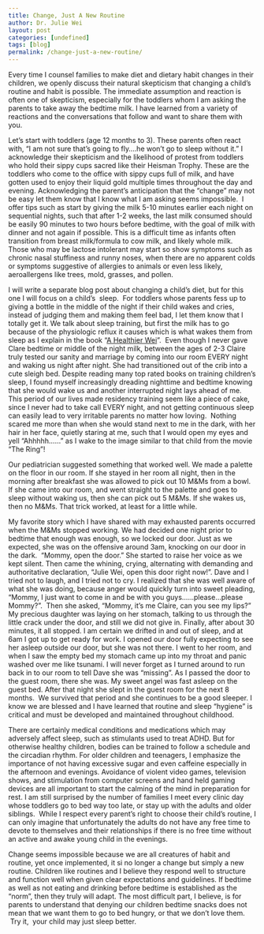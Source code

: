 ```yaml
---
title: Change, Just A New Routine
author: Dr. Julie Wei
layout: post
categories: [undefined]
tags: [blog]
permalink: /change-just-a-new-routine/
---
```

Every time I counsel families to make diet and dietary habit changes in their children, we openly discuss their natural skepticism that changing a child’s routine and habit is possible. The immediate assumption and reaction is often one of skepticism, especially for the toddlers whom I am asking the parents to take away the bedtime milk. I have learned from a variety of reactions and the conversations that follow and want to share them with you.

Let’s start with toddlers (age 12 months to 3). These parents often react with, “I am not sure that’s going to fly&#8230;.he won’t go to sleep without it.” I acknowledge their skepticism and the likelihood of protest from toddlers who hold their sippy cups sacred like their Heisman Trophy. These are the toddlers who come to the office with sippy cups full of milk, and have gotten used to enjoy their liquid gold multiple times throughout the day and evening. Acknowledging the parent’s anticipation that the “change” may not be easy let them know that I know what I am asking seems impossible.  I offer tips such as start by giving the milk 5-10 minutes earlier each night on sequential nights, such that after 1-2 weeks, the last milk consumed should be easily 90 minutes to two hours before bedtime, with the goal of milk with dinner and not again if possible. This is a difficult time as infants often transition from breast milk/formula to cow milk, and likely whole milk.  Those who may be lactose intolerant may start so show symptoms such as chronic nasal stuffiness and runny noses, when there are no apparent colds or symptoms suggestive of allergies to animals or even less likely, aeroallergens like trees, mold, grasses, and pollen.

I will write a separate blog post about changing a child’s diet, but for this one I will focus on a child’s  sleep.  For toddlers whose parents fess up to giving a bottle in the middle of the night if their child wakes and cries, instead of judging them and making them feel bad, I let them know that I totally get it. We talk about sleep training, but first the milk has to go because of the physiologic reflux it causes which is what wakes them from sleep as I explain in the book “[A Healthier Wei][1]”.  Even though I never gave Clare bedtime or middle of the night milk, between the ages of 2-3 Claire truly tested our sanity and marriage by coming into our room EVERY night and waking us night after night. She had transitioned out of the crib into a cute sleigh bed. Despite reading many top rated books on training children’s sleep, I found myself increasingly dreading nighttime and bedtime knowing that she would wake us and another interrupted night lays ahead of me. This period of our lives made residency training seem like a piece of cake, since I never had to take call EVERY night, and not getting continuous sleep can easily lead to very irritable parents no matter how loving.  Nothing scared me more than when she would stand next to me in the dark, with her hair in her face, quietly staring at me, such that I would open my eyes and yell “Ahhhhh……” as I wake to the image similar to that child from the movie “The Ring”!

Our pediatrician suggested something that worked well. We made a palette on the floor in our room. If she stayed in her room all night, then in the morning after breakfast she was allowed to pick out 10 M&Ms from a bowl. If she came into our room, and went straight to the palette and goes to sleep without waking us, then she can pick out 5 M&Ms. If she wakes us, then no M&Ms. That trick worked, at least for a little while.

My favorite story which I have shared with may exhausted parents occurred when the M&Ms stopped working. We had decided one night prior to bedtime that enough was enough, so we locked our door. Just as we expected, she was on the offensive around 3am, knocking on our door in the dark.  “Mommy, open the door.” She started to raise her voice as we kept silent. Then came the whining, crying, alternating with demanding and authoritative declaration, “Julie Wei, open this door right now!”. Dave and I tried not to laugh, and I tried not to cry. I realized that she was well aware of what she was doing, because anger would quickly turn into sweet pleading, “Mommy, I just want to come in and be with you guys……please…please Mommy?”.  Then she asked, “Mommy, it’s me Claire, can you see my lips?” My precious daughter was laying on her stomach, talking to us through the little crack under the door, and still we did not give in. Finally, after about 30 minutes, it all stopped. I am certain we drifted in and out of sleep, and at 6am I got up to get ready for work. I opened our door fully expecting to see her asleep outside our door, but she was not there. I went to her room, and when I saw the empty bed my stomach came up into my throat and panic washed over me like tsunami. I will never forget as I turned around to run back in to our room to tell Dave she was “missing”. As I passed the door to the guest room, there she was. My sweet angel was fast asleep on the guest bed. After that night she slept in the guest room for the next 8 months.  We survived that period and she continues to be a good sleeper. I know we are blessed and I have learned that routine and sleep “hygiene” is critical and must be developed and maintained throughout childhood.

There are certainly medical conditions and medications which may adversely affect sleep, such as stimulants used to treat ADHD. But for otherwise healthy children, bodies can be trained to follow a schedule and the circadian rhythm. For older children and teenagers, I emphasize the importance of not having excessive sugar and even caffeine especially in the afternoon and evenings. Avoidance of violent video games, television shows, and stimulation from computer screens and hand held gaming devices are all important to start the calming of the mind in preparation for rest. I am still surprised by the number of families I meet every clinic day whose toddlers go to bed way too late, or stay up with the adults and older siblings.  While I respect every parent’s right to choose their child’s routine, I can only imagine that unfortunately the adults do not have any free time to devote to themselves and their relationships if there is no free time without an active and awake young child in the evenings.

Change seems impossible because we are all creatures of habit and routine, yet once implemented, it si no longer a change but simply a new routine. Children like routines and I believe they respond well to structure and function well when given clear expectations and guidelines. If bedtime as well as not eating and drinking before bedtime is established as the “norm”, then they truly will adapt. The most difficult part, I believe, is for parents to understand that denying our children bedtime snacks does not mean that we want them to go to bed hungry, or that we don’t love them.  Try it,  your child may just sleep better.



 [1]: the-book/ "The Book"
 [2]: the-book